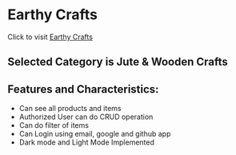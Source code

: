 # Earthy Crafts

Click to visit [Earthy Crafts](https://ph-asg-10-jute-craft.web.app/)
 
## Selected Category is Jute & Wooden Crafts

## Features and Characteristics:

- Can see all products and items
- Authorized User can do CRUD operation
- Can do filter of items
- Can Login using email, google and github app
- Dark mode and Light Mode Implemented



